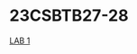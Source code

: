 # 23CSBTB27-28
<a href="https://github.com/saikarthik34/23CSBTB27-28/blob/main/list_type.ipynb">LAB 1</a><br/>
